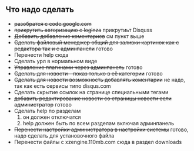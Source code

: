 ## Что надо сделать ##
  * ~~разобратся с code.google.com~~
  * ~~прикрутить авторизацию с loginza~~ прикрутиьт Disquss
  * ~~Добавить добавление коментариев~~ см пункт выше
  * ~~Сделать файловый менеджер общий для заливки картинок как с редактора так и с админпанели~~ готово
  * Перенести help сюда
  * Сделать урл в нормальном виде
  * ~~Управление плагинами через админпанель~~ готово
  * ~~Сделать для новости - показ только в её категории~~ готово
  * ~~Сделать для новости возможность добавлять коментарии~~ не надо, так как есть сервисы типо disqus.com
  * Сделать скрытие ссылок на странице специальными тегами
  * ~~добавить редактирование новости со страницы новости если администратор~~ готово
  * Сделать help по разделам
    1. он должен отключатся
    1. help должен быть по всем разделам включая админпанель
  * ~~Перенести настройки администратора в настройки системы~~ готово, надо сделать для установочного файла
  * Перенести файлы с xzengine.110mb.com сюда в раздел downloads